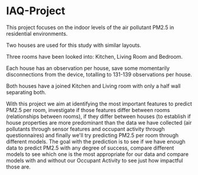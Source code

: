 # IAQ-Project
This project focuses on the indoor levels of the air pollutant PM2.5 in residential environments.

Two houses are used for this study with similar layouts.

Three rooms have been looked into: Kitchen, Living Room and Bedroom.

Each house has an observation per house, save some momentarily disconnections from the device, totalling to 131-139 observations per house.

Both houses have a joined Kitchen and Living room with only a half wall separating both.

With this project we aim at identifying the most important features to predict PM2.5 per room, investigate if those features differ between rooms (relationships between rooms), if they differ between houses (to establish if house properties are more predominant than the data we have collected (air pollutants through sensor features and occupant activity through questionnaires) and finally we'll try predicting PM2.5 per room through different models. The goal with the prediction is to see if we have enough data to predict PM2.5 with any degree of success, compare different models to see which one is the most appropriate for our data and compare models with and without our Occupant Activity to see just how impactful those are. 
